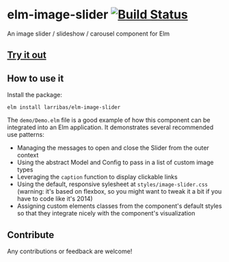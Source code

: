 # elm-image-slider [![Build Status](https://travis-ci.org/larribas/elm-image-slider.svg?branch=master)](https://travis-ci.org/larribas/elm-image-slider)
An image slider / slideshow / carousel component for Elm


## [Try it out](https://larribas.github.io/elm-image-slider/)

## How to use it

Install the package:

```
elm install larribas/elm-image-slider
```

The `demo/Demo.elm` file is a good example of how this component can be integrated into an Elm application. It demonstrates several recommended use patterns:

* Managing the messages to open and close the Slider from the outer context
* Using the abstract Model and Config to pass in a list of custom image types
* Leveraging the `caption` function to display clickable links
* Using the default, responsive sylesheet at `styles/image-slider.css` (warning: it's based on flexbox, so you might want to tweak it a bit if you have to code like it's 2014)
* Assigning custom elements classes from the component's default styles so that they integrate nicely with the component's visualization



## Contribute

Any contributions or feedback are welcome!
